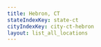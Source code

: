 ```yaml
---
title: Hebron, CT
stateIndexKey: state-ct
cityIndexKey: city-ct-hebron
layout: list_all_locations
---
```


